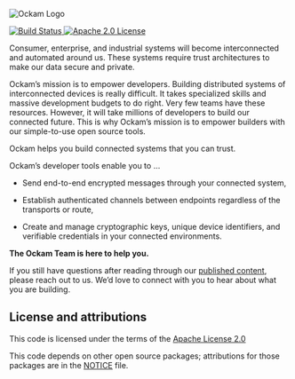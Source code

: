 ![Ockam Logo](https://www.ockam.io/0dc9e19beab4d96b8350d09be78361df/logo_white_background_preview.svg)

<p>
<a href="https://dev.azure.com/ockam-network/ockam/_build/latest?definitionId=10?branchName=develop">
<img alt="Build Status"
  src="https://dev.azure.com/ockam-network/ockam/_apis/build/status/ockam-network.ockam?branchName=develop">
</a>

<a href="LICENSE">
<img alt="Apache 2.0 License"
  src="https://img.shields.io/badge/License-Apache%202.0-blue.svg?style=flat-square">
</a>
</p>

Consumer, enterprise, and industrial systems will become interconnected and
automated around us. These systems require trust architectures to make our data
secure and private.

Ockam’s mission is to empower developers. Building distributed systems of
interconnected devices is really difficult. It takes specialized skills and
massive development budgets to do right. Very few teams have these resources.
However, it will take millions of developers to build our connected future.
This is why Ockam’s mission is to empower builders with our simple-to-use open
source tools.

Ockam helps you build connected systems that you can trust.

Ockam’s developer tools enable you to …
* Send end-to-end encrypted messages through your connected system,

* Establish authenticated channels between endpoints regardless of
the transports or route,

* Create and manage cryptographic keys, unique device identifiers, and
verifiable credentials in your connected environments.

**The Ockam Team is here to help you.**

If you still have questions after reading through our
[published content](https://www.ockam.io/learn), please reach out to us. We’d
love to connect with you to hear about what you are building.

## License and attributions

This code is licensed under the terms of the [Apache License 2.0](LICENSE)

This code depends on other open source packages; attributions for those
packages are in the [NOTICE](NOTICE) file.
